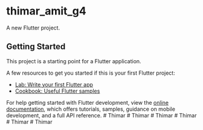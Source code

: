 # thimar_amit_g4

A new Flutter project.

## Getting Started

This project is a starting point for a Flutter application.

A few resources to get you started if this is your first Flutter project:

- [Lab: Write your first Flutter app](https://docs.flutter.dev/get-started/codelab)
- [Cookbook: Useful Flutter samples](https://docs.flutter.dev/cookbook)

For help getting started with Flutter development, view the
[online documentation](https://docs.flutter.dev/), which offers tutorials,
samples, guidance on mobile development, and a full API reference.
#   T h i m a r  
 #   T h i m a r  
 #   T h i m a r  
 #   T h i m a r  
 #   T h i m a r  
 #   T h i m a r  
 